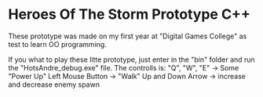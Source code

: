 # Heroes Of The Storm Prototype C++

These prototype was made on my first year at "Digital Games College" as test to learn OO programming.

If you what to play these litte prototype, just enter in the "bin" folder and run the "HotsAndre_debug.exe" file.
The controlls is:
  "Q", "W", "E" -> Some "Power Up"
  Left Mouse Button -> "Walk"
  Up and Down Arrow -> increase and decrease enemy spawn
